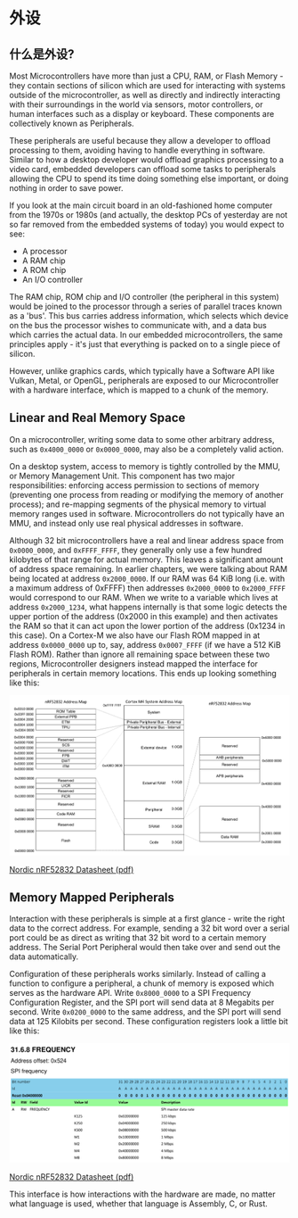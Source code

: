 # 外设

## 什么是外设?

Most Microcontrollers have more than just a CPU, RAM, or Flash Memory - they contain sections of silicon which are used for interacting with systems outside of the microcontroller, as well as directly and indirectly interacting with their surroundings in the world via sensors, motor controllers, or human interfaces such as a display or keyboard. These components are collectively known as Peripherals.

These peripherals are useful because they allow a developer to offload processing to them, avoiding having to handle everything in software. Similar to how a desktop developer would offload graphics processing to a video card, embedded developers can offload some tasks to peripherals allowing the CPU to spend its time doing something else important, or doing nothing in order to save power.

If you look at the main circuit board in an old-fashioned home computer from the 1970s or 1980s (and actually, the desktop PCs of yesterday are not so far removed from the embedded systems of today) you would expect to see:

* A processor
* A RAM chip
* A ROM chip
* An I/O controller

The RAM chip, ROM chip and I/O controller (the peripheral in this system) would be joined to the processor through a series of parallel traces known as a 'bus'. This bus carries address information, which selects which device on the bus the processor wishes to communicate with, and a data bus which carries the actual data. In our embedded microcontrollers, the same principles apply - it's just that everything is packed on to a single piece of silicon.

However, unlike graphics cards, which typically have a Software API like Vulkan, Metal, or OpenGL, peripherals are exposed to our Microcontroller with a hardware interface, which is mapped to a chunk of the memory.

## Linear and Real Memory Space

On a microcontroller, writing some data to some other arbitrary address, such as `0x4000_0000` or `0x0000_0000`, may also be a completely valid action.

On a desktop system, access to memory is tightly controlled by the MMU, or Memory Management Unit. This component has two major responsibilities: enforcing access permission to sections of memory (preventing one process from reading or modifying the memory of another process); and re-mapping segments of the physical memory to virtual memory ranges used in software. Microcontrollers do not typically have an MMU, and instead only use real physical addresses in software.

Although 32 bit microcontrollers have a real and linear address space from `0x0000_0000`, and `0xFFFF_FFFF`, they generally only use a few hundred kilobytes of that range for actual memory. This leaves a significant amount of address space remaining. In earlier chapters, we were talking about RAM being located at address `0x2000_0000`. If our RAM was 64 KiB long (i.e. with a maximum address of 0xFFFF) then addresses `0x2000_0000` to `0x2000_FFFF` would correspond to our RAM. When we write to a variable which lives at address `0x2000_1234`, what happens internally is that some logic detects the upper portion of the address (0x2000 in this example) and then activates the RAM so that it can act upon the lower portion of the address (0x1234 in this case). On a Cortex-M we also have our Flash ROM mapped in at address `0x0000_0000` up to, say, address `0x0007_FFFF` (if we have a 512 KiB Flash ROM). Rather than ignore all remaining space between these two regions, Microcontroller designers instead mapped the interface for peripherals in certain memory locations. This ends up looking something like this:

![](../assets/nrf52-memory-map.png)

[Nordic nRF52832 Datasheet (pdf)]

## Memory Mapped Peripherals

Interaction with these peripherals is simple at a first glance - write the right data to the correct address. For example, sending a 32 bit word over a serial port could be as direct as writing that 32 bit word to a certain memory address. The Serial Port Peripheral would then take over and send out the data automatically.

Configuration of these peripherals works similarly. Instead of calling a function to configure a peripheral, a chunk of memory is exposed which serves as the hardware API. Write `0x8000_0000` to a SPI Frequency Configuration Register, and the SPI port will send data at 8 Megabits per second. Write `0x0200_0000` to the same address, and the SPI port will send data at 125 Kilobits per second. These configuration registers look a little bit like this:

![](../assets/nrf52-spi-frequency-register.png)

[Nordic nRF52832 Datasheet (pdf)]

This interface is how interactions with the hardware are made, no matter what language is used, whether that language is Assembly, C, or Rust.

[Nordic nRF52832 Datasheet (pdf)]: http://infocenter.nordicsemi.com/pdf/nRF52832_PS_v1.1.pdf

